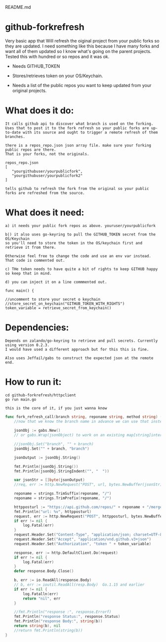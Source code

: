 README.md

github-forkrefresh
==================

Very basic app that Will refresh the oiginal project from your public forks so they are updated. I need something like this because I have many forks and want all of them updated so I know what's going on the parent projects. Tested this with hundred or so repos and it was ok.

- Needs GITHUB_TOKEN

- Stores/retrieves token on your OS/Keychain.

- Needs a list of the public repos you want to keep updated from your original projects.


What does it do:
===============

    It calls github api to discover what branch is used on the forking. Uses that to post it to the fork refresh so your public forks are up-to-date with its source and ought to trigger a remote refresh of them branches.
    
    there is a repos_repo.json json array file. make sure your forking public repos are there.
    That is your forks, not the originals.

    repos_repo.json
    [
       "yourgithubuser/yourpublicfork",
       "yourgithubuser/yourpublicfork2"
    ]

    tells github to refresh the fork from the original so your public forks are refreshed from the source.


What does it need:
==================


    a) it needs your public fork repos as above. youruser/yourpublicfork

    b|) it also uses go-keyring to pull the GITHUB_TOKEN secret from the OS/Keychain
    so you'll need to store the token in the OS/keychain first and retrieve it from there.

    Otherwise feel free to change the code and use an env var instead. That code is commented out.

    c) THe token needs to have quite a bit of rights to keep GITHUB happy so keep that in mind.

    d) you can inject it on a line commmented out. 

    func main() {

    //uncomment to store your secret o keychain
    //store_secret_on_keychain("GITHUB_TOKEN_WITH_RIGHTS")
    token_variable = retrieve_secret_from_keychain()

Dependencies:
=============
    Depends on zalando/go-keyring to retrieve and pull secrets. Currently using version 0.2.3.
    I would have used a different approach but for this this is fine.

    Also uses Jeffail/gabs to construct the expected json at the remote end.

How to run it:
==============
    cd github-forkrefresh/httpclient
    go run main.go

    this is the core of it, if you just wanna know

```go
func fork_refresh_call(branch string, reponame string, method string) (string, error) {
    //now that we know the branch name in advance we can use that instead of this.
    
    jsonObj := gabs.New()
    // or gabs.Wrap(jsonObject) to work on an existing map[string]interface{}

    //jsonObj.Set("branch", "" + branch)
    jsonObj.Set("" + branch, "branch")

    jsonOutput := jsonObj.String()

    fmt.Println(jsonObj.String())
    fmt.Println(jsonObj.StringIndent("", "  "))

    var jsonStr = []byte(jsonOutput)
    //req, err := http.NewRequest("POST", url, bytes.NewBuffer(jsonStr))

    reponame = strings.TrimSuffix(reponame, "/")
    reponame = strings.TrimPrefix(reponame, "/")

    httpposturl := "https://api.github.com/repos/" + reponame + "/merge-upstream"
    fmt.Println("url: %v", httpposturl)
    request, err := http.NewRequest("POST", httpposturl, bytes.NewBuffer(jsonStr))
    if err != nil {
        log.Fatal(err)
    }
    request.Header.Set("Content-Type", "application/json; charset=UTF-8")
    request.Header.Set("Accept", "application/vnd.github.v3+json")
    request.Header.Set("Authorization", "token " + token_variable)

    response, err := http.DefaultClient.Do(request)
    if err != nil {
        log.Fatal(err)
    }
    defer response.Body.Close()

    b, err := io.ReadAll(response.Body)
    // b, err := ioutil.ReadAll(resp.Body)  Go.1.15 and earlier
    if err != nil {
        log.Fatalln(err)
        return "nil", err
    }

    //fmt.Println("response :", response.Errorf)
    fmt.Println("response Status:", response.Status)
    fmt.Println("response Body:", string(b))
    return string(b), nil
    //return fmt.Println(string(b))
}


```